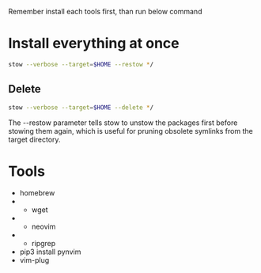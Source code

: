 Remember install each tools first, than run below command

# Install everything at once
```bash
stow --verbose --target=$HOME --restow */
```
## Delete
```bash
stow --verbose --target=$HOME --delete */
```

The --restow parameter tells stow to unstow the packages first before stowing them again, which is useful for pruning obsolete symlinks from the target directory.

# Tools

- homebrew
- - wget
- - neovim 
- - ripgrep
- pip3 install pynvim
- vim-plug
